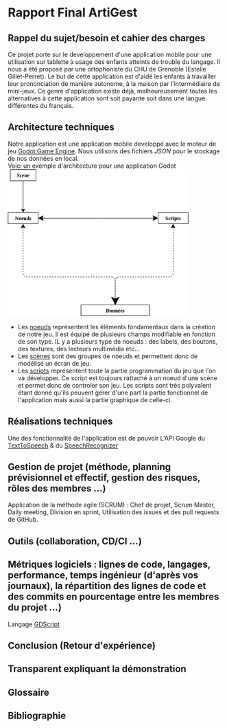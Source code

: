# Rapport Final ArtiGest

## Rappel du sujet/besoin et cahier des charges
Ce projet porte sur le developpement d'une application mobile pour une utilisation sur tablette à usage des enfants atteints de trouble du langage.
Il nous a été proposé par une ortophoniste du CHU de Grenoble (Estelle Gillet-Perret).
Le but de cette application est d'aidé les enfants à travailler leur prononciation de manière autonome, à la maison par l'intermédiaire de mini-jeux.
Ce genre d'application existe déjà, malheureusement toutes les alternatives à cette application sont soit payante soit dans une langue différentes du français.

## Architecture techniques
Notre application est une application mobile developpé avec le moteur de jeu [Godot Game Engine](https://godotengine.org).
Nous utilisons des fichiers *JSON* pour le stockage de nos données en local.  
Voici un exemple d'architecture pour une application Godot  
![](https://github.com/WriteInGesturesProject/docs/blob/master/Images/Architecture.png)  
- Les [noeuds](http://docs.godotengine.org/fr/latest/getting_started/step_by_step/scenes_and_nodes.html#nodes) représentent les éléments fondamentaux dans la création de notre jeu. Il est équipé de plusieurs champs modifiable en fonction de son type. IL y a plusieurs type de noeuds : des labels, des boutons, des textures, des lecteurs multimédia etc...  
- Les [scènes](http://docs.godotengine.org/fr/latest/getting_started/step_by_step/scenes_and_nodes.html#scenes) sont des groupes de noeuds et permettent donc de modélisé un écran de jeu.  
- Les [scripts](https://docs.godotengine.org/fr/latest/getting_started/scripting/visual_script/getting_started.html) représentent toute la partie programmation du jeu que l'on va développer. Ce script est toujours rattaché à un noeud d'une scène et permet donc de controler son jeu. Les scripts sont très polyvalent étant donné qu'ils peuvent gérer d'une part la partie fonctionnel de l'application mais aussi la partie graphique de celle-ci.  



## Réalisations techniques
Une des fonctionnalité de l'application est de pouvoir L'API Google du [TextToSpeech](https://developer.android.com/reference/android/speech/tts/TextToSpeech) & du [SpeechRecognizer](https://developer.android.com/reference/android/speech/SpeechRecognizer)


## Gestion de projet (méthode, planning prévisionnel et effectif, gestion des risques, rôles des membres ...)
Application de la méthode agile (SCRUM) : Chef de projet, Scrum Master, Daily meeting, Division en sprint, Utilisation des issues et des pull requests de GitHub.


## Outils (collaboration, CD/CI ...)


## Métriques logiciels : lignes de code, langages, performance, temps ingénieur (d'après vos journaux), la répartition des lignes de code et des commits en pourcentage entre les membres du projet ...)
Langage [GDScript](https://docs.godotengine.org/fr/latest/getting_started/scripting/gdscript/gdscript_advanced.html)



## Conclusion (Retour d'expérience)


## Transparent expliquant la démonstration


## Glossaire


## Bibliographie

